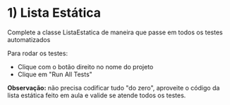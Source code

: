 # 1) Lista Estática

Complete a classe ListaEstatica de maneira que passe em todos os testes automatizados

Para rodar os testes:
  - Clique com o botão direito no nome do projeto
  - Clique em "Run All Tests"

**Observação:** não precisa codificar tudo "do zero", aproveite o código da lista estática feito em aula e valide se atende todos os testes.
